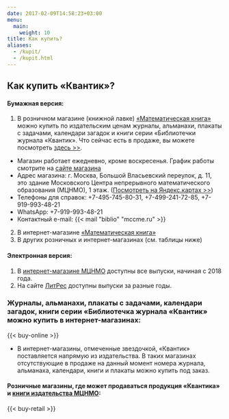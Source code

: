 ```yaml
---
date: 2017-02-09T14:58:23+03:00
menu:
  main:
    weight: 10
title: Как купить?
aliases:
  - /kupit/
  - /kupit.html
---
```

## Как купить «Квантик»?

#### Бумажная версия:

1. В розничном магазине (книжной лавке) [«Математическая книга»](https://biblio.mccme.ru/bookstore) можно купить по издательским ценам журналы, альманахи, плакаты с задачами, календари загадок и книги серии «Библиотечки журнала «Квантик». Что сейчас есть в продаже, вы можете посмотреть [здесь >>](https://biblio.mccme.ru/bookstore/books?title=%D0%9A%D0%B2%D0%B0%D0%BD%D1%82%D0%B8%D0%BA).   

* Магазин работает ежедневно, кроме воскресенья. График работы смотрите на [сайте магазина](https://biblio.mccme.ru/bookstore)
* Адрес магазина: г. Москва, Большой Власьевский переулок, д. 11, это здание Московского Центра непрерывного математического образования (МЦНМО), 1 этаж. ([Посмотреть на Яндекс.картах >>](https://yandex.ru/maps/-/CCUEm2RPWCl))
* Телефоны для справок: +7-495-745-80-31, +7-499-241-72-85,
  +7-919-993-48-21  
* WhatsApp: +7-919-993-48-21  
* Контактный e-mail: {{< mail "biblio" "mccme.ru" >}}

2. В интернет-магазине [«Математическая книга»](https://biblio.mccme.ru)
3. В других розничных и интернет-магазинах (см. таблицы ниже)

#### Электронная версия:

1. В [интернет-магазине МЦНМО](https://biblio.mccme.ru/ebooks) доступны все выпуски, начиная с 2018 года.
2. На сайте [ЛитРес](https://www.litres.ru/pages/rmd_search_series/?q=Квантик) доступны выпуски за разные годы.

### Журналы, альманахи, плакаты с задачами, календари загадок, книги серии «Библиотечка журнала «Квантик» можно купить в интернет-магазинах:

{{< buy-online >}}

* В интернет-магазины, отмеченные звездочкой, «Квантик» поставляется напрямую из издательства. В таких магазинах отсутствующие в продаже на данный момент номера журнала, альманаха, календари, книги и плакаты можно купить под заказ.

#### Розничные магазины, где может продаваться продукция «Квантика» и [книги издательства МЦНМО](https://biblio.mccme.ru/):

{{< buy-retail >}}